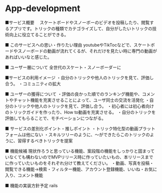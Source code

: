 # App-development
■サービス概要
　スケートボードやスノーボーのビデオを投稿したり、閲覧するアプリです。トリックの種類でカテゴライズして、自分がしたいトリックの技術向上に役立てることができる。

■ このサービスへの思い・作りたい理由
youtubeやTikTocなどで、スケートボードやスノーボードの動画が流れてくるが、それだけを見たい時に専門の動画があればいいなと感じた。

■ ユーザー層について
全世代のスケート・スノーボーダーに

■サービスの利用イメージ
・自分のトリックや他人のトリックを見て、評価し合う。
・コミュニティの拡大


■ ユーザーの獲得について
・評価の良かった順でのランキング機能や、コメントやチャット機能を充実させることによって、ユーザ同士の交流を活発化
・自分のトリックや他人のトリックを見て、評価し合う。
・初心者には初心者向けのトリックガイドを作ったり、How to動画を充実させる。
・自分のトリックを評価してもらることで、モチベーションにつながる。


■ サービスの差別化ポイント・推しポイント
・トリック特化型の動画プラットフォームは他にない
・スキルツリーのように、〜ができたらこのトリックのように、習得するべきトリックを提案


■ 機能候補
現状作ろうと思っている機能、案段階の機能をしっかりと固まっていなくても構わないのでMVPリリース時に作っていたいもの、本リリースまでに作っていたいものをそれぞれ分けて教えてください。
・動画、写真を投稿・閲覧できる機能→検索・フィルター機能、アカウント登録機能、いいね・お気に入り、コメント機能

■ 機能の実装方針予定
rails
